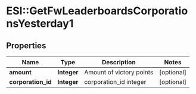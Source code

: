 # ESI::GetFwLeaderboardsCorporationsYesterday1

## Properties
Name | Type | Description | Notes
------------ | ------------- | ------------- | -------------
**amount** | **Integer** | Amount of victory points | [optional] 
**corporation_id** | **Integer** | corporation_id integer | [optional] 


